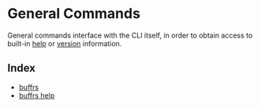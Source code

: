 # General Commands

General commands interface with the CLI itself, in order to obtain access to
built-in [help](buffrs-help.md) or [version]()
information.

## Index

* [buffrs](buffrs.md)
* [buffrs help](buffrs-help.md)